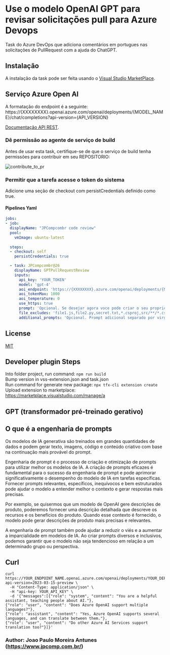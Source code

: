 # Use o modelo OpenAI GPT para revisar solicitações pull para Azure Devops
Task do Azure DevOps que adiciona comentários em portugues nas solicitações de PullRequest com a ajuda do ChatGPT.

## Instalação
A instalação da task pode ser feita usando o [Visual Studio MarketPlace](https://marketplace.visualstudio.com/publishers/jpcompcombr).

## Serviço Azure Open AI
A formatação do endpoint é a seguinte: https://{XXXXXXXX}.openai.azure.com/openai/deployments/{MODEL_NAME}/chat/completions?api-version={API_VERSION}

[Documentação API REST](https://learn.microsoft.com/pt-br/azure/ai-services/openai/reference).

### Dê permissão ao agente de serviço de build
Antes de usar esta task, certifique-se de que o serviço de build tenha permissões para contribuir em seu REPOSITORIO:

![contribute_to_pr](https://github.com/jpitapeva/extensao-devops-pull-request/blob/main/images/contribute_to_pr.png?raw=true)

### Permitir que a tarefa acesse o token do sistema
Adicione uma seção de checkout com persistCredentials definido como true.

#### Pipelines Yaml
```yaml
jobs:
- job:
  displayName: "JPCompcombr code review"
  pool:
    vmImage: ubuntu-latest 
 
  steps:
  - checkout: self
    persistCredentials: true

  - task: JPCompcombr@26
    displayName: GPTPullRequestReview
    inputs:
      api_key: 'YOUR_TOKEN'
      model: 'gpt-4'
      aoi_endpoint: 'https://{XXXXXXXX}.azure.com/openai/deployments/{MODEL_NAME}/chat/completions?api-version={API_VERSION}'
      aoi_tokenMax: 1000
      aoi_temperature: 0
      use_https: true
      prompt: 'Opcional. Se desejar agora voce pode criar o seu proprio prompt, exemplo. Atue como revisor de código de uma solicitação de pull, fornecendo feedback sobre possíveis bugs e problemas de código limpo.\nVocê recebe as alterações da solicitação de pull em um formato de patch.\nCada entrada de patch tem a mensagem de confirmação na linha de assunto, seguida pelas alterações de código (diffs) em um formato unidiff.\n\nComo revisor de código, sua tarefa é:\n- Revisar apenas as linhas adicionadas, editadas ou excluídas.\n- Se não houver bugs e as alterações estiverem corretas, escreva apenas 'Sem feedback'.\n- Se houver bugs ou alterações de código incorretas, não escreva 'Sem feedback'.'
      file_excludes: 'file1.js,file2.py,secret.txt,*.csproj,src/**/*.csproj'
      additional_prompts: 'Opcional. Prompt adicional separado por virgula, exemplo: corrija a nomenclatura de variaveis, garanta identacao consistente, revise a abordagem de tratamento de erros'
```

## License
[MIT](https://raw.githubusercontent.com/mlarhrouch/azure-pipeline-gpt-pr-review/main/LICENSE)

## Developer plugin Steps</br>
Into folder project, run command:  ```npm run build``` </br>
Bump version in vss-extension.json and task.json</br>
Run command for generate new package: ```npx tfx-cli extension create```</br>
Upload extension to marketplace: https://marketplace.visualstudio.com/manage/a</br>

## GPT (transformador pré-treinado gerativo)

## O que é a engenharia de prompts
Os modelos de IA generativa são treinados em grandes quantidades de dados e podem gerar texto, imagens, código e conteúdo criativo com base na continuação mais provável do prompt.

Engenharia de prompt é o processo de criação e otimização de prompts para utilizar melhor os modelos de IA. A criação de prompts eficazes é fundamental para o sucesso da engenharia de prompt e pode aprimorar significativamente o desempenho do modelo de IA em tarefas específicas. Fornecer prompts relevantes, específicos, inequívocos e bem estruturados pode ajudar o modelo a entender melhor o contexto e gerar respostas mais precisas.

Por exemplo, se quisermos que um modelo de OpenAI gere descrições de produto, poderemos fornecer uma descrição detalhada que descreve os recursos e os benefícios do produto. Quando esse contexto é fornecido, o modelo pode gerar descrições de produto mais precisas e relevantes.

A engenharia de prompt também pode ajudar a reduzir o viés e a aumentar a imparcialidade em modelos de IA. Ao criar prompts diversos e inclusivos, podemos garantir que o modelo não seja tendencioso em relação a um determinado grupo ou perspectiva.

## Curl
```
curl https://YOUR_ENDPOINT_NAME.openai.azure.com/openai/deployments/YOUR_DEPLOYMENT_NAME/chat/completions?api-version=2023-03-15-preview \
  -H "Content-Type: application/json" \
  -H "api-key: YOUR_API_KEY" \
  -d '{"messages":[{"role": "system", "content": "You are a helpful assistant, teaching people about AI."},
{"role": "user", "content": "Does Azure OpenAI support multiple languages?"},
{"role": "assistant", "content": "Yes, Azure OpenAI supports several languages, and can translate between them."},
{"role": "user", "content": "Do other Azure AI Services support translation too?"}]}'
```


### Author: Joao Paulo Moreira Antunes (https://www.jpcomp.com.br/)</br>

